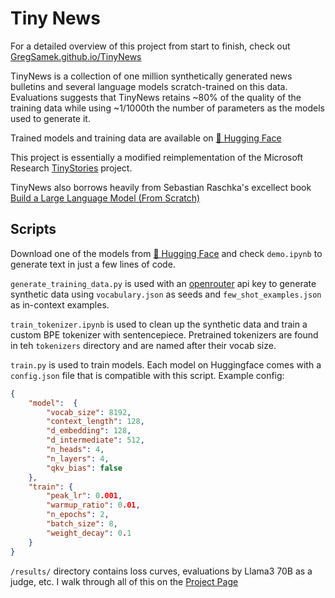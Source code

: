 # Tiny News

For a detailed overview of this project from start to finish, check out [GregSamek.github.io/TinyNews](https://GregSamek.github.io/TinyNews)

TinyNews is a collection of one million synthetically generated news bulletins and several language models scratch-trained on this data.  Evaluations suggests that TinyNews retains ~80% of the quality of the training data while using ~1/1000th the number of parameters as the models used to generate it.

Trained models and training data are available on [🤗 Hugging Face](https://huggingface.co/collections/GregSamek/tinynews-668aff540bf195d6e5e0e40f)

This project is essentially a modified reimplementation of the Microsoft Research [TinyStories](https://arxiv.org/abs/2305.07759) project.

TinyNews also borrows heavily from Sebastian Raschka's excellect book [Build a Large Language Model (From Scratch)](https://www.manning.com/books/build-a-large-language-model-from-scratch)

## Scripts

Download one of the models from [🤗 Hugging Face](https://huggingface.co/collections/GregSamek/tinynews-668aff540bf195d6e5e0e40f) and check `demo.ipynb` to generate text in just a few lines of code.

`generate_training_data.py` is used with an [openrouter](https://openrouter.ai/) api key to generate synthetic data using `vocabulary.json` as seeds and `few_shot_examples.json` as in-context examples.

`train_tokenizer.ipynb` is used to clean up the synthetic data and train a custom BPE tokenizer with sentencepiece. Pretrained tokenizers are found in teh `tokenizers` directory and are named after their vocab size.

`train.py` is used to train models. Each model on Huggingface comes with a `config.json` file that is compatible with this script. Example config:
```json
{    
    "model":  {
        "vocab_size": 8192,
        "context_length": 128,
        "d_embedding": 128,
        "d_intermediate": 512,
        "n_heads": 4,
        "n_layers": 4,
        "qkv_bias": false
    },
    "train": {
        "peak_lr": 0.001,
        "warmup_ratio": 0.01,
        "n_epochs": 2,
        "batch_size": 8,
        "weight_decay": 0.1
    }
}
```

`/results/` directory contains loss curves, evaluations by Llama3 70B as a judge, etc. I walk through all of this on the [Project Page](https://GregSamek.github.io/TinyNews)